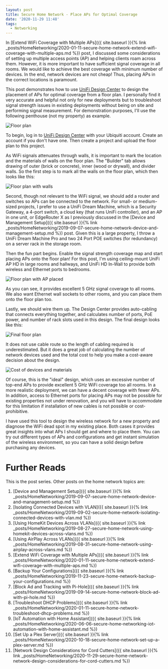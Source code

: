 ```yaml
---
layout: post
title: Secure Home Network - Place APs for Optimal Coverage
date: '2020-11-29 11:48'
tags:
  - Networking
---
```


In [Extend WiFi Coverage with Multiple APs]({{ site.baseurl }}{% link _posts/HomeNetworking/2020-01-11-secure-home-network-extend-wifi-coverage-with-multiple-aps.md %}) post, I discussed some considerations of setting up multiple access points (AP) and helping clients roam across them. However, it is more important to have sufficient signal coverage in all rooms. We would like to achieve the best coverage with minimum number of devices. In the end, network devices are not cheap! Thus, placing APs in the correct locations is paramount.

This post demonstrates how to use [UniFi Design Center](http://design.ui.com) to design the placement of APs for optimal coverage from a floor plan. I personally find it very accurate and helpful not only for new deployments but to troubleshoot signal strength issues in existing deployments without being on site and performing signal measurement. For demonstration purposes, I'll use the following penthouse (not my property) as example.

![Floor plan](/assets/posts/HomeNetworking/unifi_design_center_floor_plan.png)

To begin, log in to [UniFi Design Center](http://design.ui.com) with your Ubiquiti account. Create an account if you don't have one. Then create a project and upload the floor plan to this project.

As WiFi signals attenuates through walls, it is important to mark the location and the materials of walls on the floor plan. The "Builder" tab allows drawing of outer (brick or concrete), inner (wood or drywall), and divider walls. So the first step is to mark all the walls on the floor plan, which then looks like this:

![Floor plan with walls](/assets/posts/HomeNetworking/unifi_design_center_walls.png)

Second, though not relevant to the WiFi signal, we should add a router and switches so APs can be connected to the network. For small- or medium-sized projects, I prefer to use a UniFi Dream Machine, which is a Security Gateway, a 4-port switch, a cloud key (that runs UniFi controller), and an AP in one unit, or EdgeRouter X as I previously discussed in the [Device and Management Setup]({{ site.baseurl }}{% link _posts/HomeNetworking/2019-09-07-secure-home-network-device-and-management-setup.md %}) post. Given this is a large property, I throw a UniFi Dream Machine Pro and two 24 Port POE switches (for redundancy) on a server rack in the storage room.

Then the fun part begins. Enable the signal strength coverage map and start placing APs onto the floor plan! For this post, I'm using ceiling-mount UniFi AP HD in large rooms and hallways, and UniFi HD In-Wall to provide both wireless and Ethernet ports to bedrooms.

![Floor plan with AP placed](/assets/posts/HomeNetworking/unifi_design_center_ap_placed.png)

As you can see, it provides excellent 5 GHz signal coverage to all rooms. We also want Ethernet wall sockets to other rooms, and you can place them onto the floor plan too.

Lastly, we should wire them up. The Design Center provides auto-cabling that connects everything together, and calculates number of ports, PoE power, and number of rack slots used in this design. The final design looks like this:

![Final floor plan](/assets/posts/HomeNetworking/unifi_design_center_final.png)

It does not use cable route so the length of cabling required is underestimated. But it does a great job of calculating the number of network devices used and the total cost to help you make a cost-aware decision about the design.

![Cost of devices and materials](/assets/posts/HomeNetworking/unifi_design_center_materials.png)

Of course, this is the "ideal" design, which uses an excessive number of top-end APs to provide excellent 5 GHz WiFi coverage too all rooms. In a more realistic deployment, we can have a decent coverage with fewer APs. In addition, access to Ethernet ports for placing APs may not be possible for existing properties not under renovation, and you will have to accommodate for this limitation if installation of new cables is not possible or cost-prohibitive.

I have used this tool to design the wireless network for a new property and diagnose the WiFi dead spot in my existing place. Both cases it provides great insights into what APs I should get and where to place them. You can try out different types of APs and configurations and get instant simulation of the wireless environment, so you can have a solid design before purchasing any devices.

# Further Reads
This is the post series. Other posts on the home network topics are:
1. [Device and Management Setup]({{ site.baseurl }}{% link _posts/HomeNetworking/2019-09-07-secure-home-network-device-and-management-setup.md %})
1. [Isolating Connected Devices with VLAN]({{ site.baseurl }}{% link _posts/HomeNetworking/2019-09-02-secure-home-network-isolating-connected-devices-with-vlan.md %})
1. [Using HomeKit Devices Across VLANs]({{ site.baseurl }}{% link _posts/HomeNetworking/2019-08-27-secure-home-network-using-homekit-devices-across-vlans.md %})
1. [Using AirPlay Across VLANs]({{ site.baseurl }}{% link _posts/HomeNetworking/2019-08-31-secure-home-network-using-airplay-across-vlans.md %})
1. [Extend WiFi Coverage with Multiple APs]({{ site.baseurl }}{% link _posts/HomeNetworking/2020-01-11-secure-home-network-extend-wifi-coverage-with-multiple-aps.md %})
1. [Backup Your Configurations]({{ site.baseurl }}{% link _posts/HomeNetworking/2019-11-23-secure-home-network-backup-your-configurations.md %})
1. [Block Ad and Tracking with Pi-Hole]({{ site.baseurl }}{% link _posts/HomeNetworking/2019-09-14-secure-home-network-block-ad-with-pi-hole.md %})
1. [Troubleshoot DHCP Problems]({{ site.baseurl }}{% link _posts/HomeNetworking/2020-01-11-secure-home-network-troubleshoot-dhcp-problems.md %})
1. [IoT Automation with Home Assistant]({{ site.baseurl }}{% link _posts/HomeNetworking/2020-06-06-secure-home-networking-iot-automation-with-home-assistant.md %})
1. [Set Up a Plex Server]({{ site.baseurl }}{% link _posts/HomeNetworking/2020-10-18-secure-home-network-set-up-a-plex-server.md %})
1. [Network Design Considerations for Cord Cutters]({{ site.baseurl }}{% link _posts/HomeNetworking/2020-11-29-secure-home-network-network-design-considerations-for-cord-cutters.md %})
